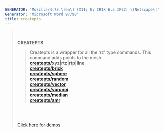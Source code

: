 ```yaml
---
GENERATOR: 'Mozilla/4.75 \[en\] (X11; U; IRIX 6.5 IP32) \[Netscape\]'
Generator: 'Microsoft Word 97/98'
title: createpts
---
```


>  
>
> **CREATEPTS**
>
> > Createpts is a wrapper for all the 'rz' type commands. This command
> > adds points to the mesh.\
> > **[createpts/](CRTPTSRZ.html)xyz|rtz|rtp|line**\
> > **[createpts/brick](CRTPTBRICK.html)**\
> > **[createpts/sphere](cresphere.html)**\
> > **[createpts/random](CRTPTRZRAN.html)**\
> > **[createpts/vector](CRTPTRZV_LG.html)**\
> > **[createpts/voronoi](createpts_voronoi.html)**\
> > **[createpts/median](createpts_median.html)**\
> > **[createpts/amr](CREATEPTSAMR.html)**
>
> \
>  
>
> [Click here for demos](demos/createpts/test/html/main_createpts.html)
